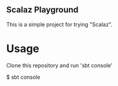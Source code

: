 Scalaz Playground
------------------------------

This is a simple project for trying "Scalaz".

# Usage

Clone this repository and run 'sbt console'

  $ sbt console
